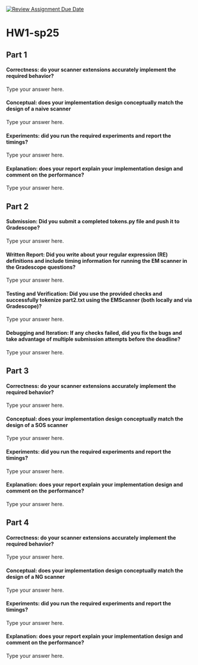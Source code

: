 [![Review Assignment Due Date](https://classroom.github.com/assets/deadline-readme-button-22041afd0340ce965d47ae6ef1cefeee28c7c493a6346c4f15d667ab976d596c.svg)](https://classroom.github.com/a/ws-bIBWx)
# HW1-sp25

## Part 1

#### Correctness: do your scanner extensions accurately implement the required behavior?

Type your answer here.

#### Conceptual: does your implementation design conceptually match the design of a naive scanner

Type your answer here.

#### Experiments: did you run the required experiments and report the timings?

Type your answer here.

#### Explanation: does your report explain your implementation design and comment on the performance?

Type your answer here.

## Part 2

#### Submission: Did you submit a completed tokens.py file and push it to Gradescope?

Type your answer here.

#### Written Report: Did you write about your regular expression (RE) definitions and include timing information for running the EM scanner in the Gradescope questions?

Type your answer here.

#### Testing and Verification: Did you use the provided checks and successfully tokenize part2.txt using the EMScanner (both locally and via Gradescope)?

Type your answer here.

#### Debugging and Iteration: If any checks failed, did you fix the bugs and take advantage of multiple submission attempts before the deadline?

Type your answer here.

## Part 3

#### Correctness: do your scanner extensions accurately implement the required behavior?

Type your answer here.

#### Conceptual: does your implementation design conceptually match the design of a SOS scanner

Type your answer here.

#### Experiments: did you run the required experiments and report the timings?

Type your answer here.

#### Explanation: does your report explain your implementation design and comment on the performance?

Type your answer here.

## Part 4

#### Correctness: do your scanner extensions accurately implement the required behavior?

Type your answer here.

#### Conceptual: does your implementation design conceptually match the design of a NG scanner

Type your answer here.

#### Experiments: did you run the required experiments and report the timings?

Type your answer here.

#### Explanation: does your report explain your implementation design and comment on the performance?

Type your answer here.
